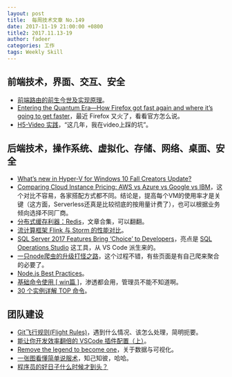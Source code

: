 ```yaml
---
layout: post
title:  每周技术文章 No.149
date: 2017-11-19 21:00:00 +0800
title2: 2017.11.13-19
author: fadeer
categories: 工作
tags: Weekly Skill
---
```


前端技术，界面、交互、安全
----
* [前端路由的前生今世及实现原理](https://segmentfault.com/a/1190000011967786)。
* [Entering the Quantum Era—How Firefox got fast again and where it’s going to get faster](https://hacks.mozilla.org/2017/11/entering-the-quantum-era-how-firefox-got-fast-again-and-where-its-going-to-get-faster/?utm_source=wanqu.co&utm_campaign=Wanqu+Daily&utm_medium=website)，最近 Firefox 又火了，看看官方怎么说。
* [H5-Video 实践](https://github.com/Chimeejs/chimee-player/blob/master/doc/preface.md)，“这几年，我在video上踩的坑”。

后端技术，操作系统、虚拟化、存储、网络、桌面、安全
----
* [What’s new in Hyper-V for Windows 10 Fall Creators Update?](https://blogs.technet.microsoft.com/virtualization/2017/11/13/whats-new-in-hyper-v-for-windows-10-fall-creators-update/)
* [Comparing Cloud Instance Pricing: AWS vs Azure vs Google vs IBM](https://www.rightscale.com/blog/cloud-cost-analysis/comparing-cloud-instance-pricing-aws-vs-azure-vs-google-vs-ibm)，这个对比不容易，各家搭配方式都不同。结论是，提高每个VM的使用率才是关键（这方面，Serverless还真是比较彻底的按用量计费了），也可以根据业务倾向选择不同厂商。
* [分布式缓存利器：Redis](https://segmentfault.com/a/1190000012038561)，文章合集，可以翻翻。
* [流计算框架 Flink 与 Storm 的性能对比](https://tech.meituan.com/Flink_Benchmark.html)。
* [SQL Server 2017 Features Bring ‘Choice’ to Developers](https://blogs.technet.microsoft.com/dataplatforminsider/2017/11/15/sql-server-2017-features-bring-choice-to-developers/)，亮点是 [SQL Operations Studio](https://docs.microsoft.com/zh-cn/sql/sql-operations-studio/what-is) 这工具，从 VS Code 派生来的。
* [一只node爬虫的升级打怪之路](https://segmentfault.com/a/1190000011995752)，这个过程不错，有些页面是有自己爬来聚合的必要了。
* [Node.js Best Practices](https://github.com/i0natan/nodebestpractices)。
* [基础命令使用 [ win篇 ]](https://klionsec.github.io/2017/11/06/win-cmd/)，渗透都会用，管理员不能不知道啊。
* [30 个实例详解 TOP 命令](http://blog.jobbole.com/112873/)。

团队建设
----
* [Git飞行规则(Flight Rules)](https://github.com/k88hudson/git-flight-rules/blob/master/README_zh-cn.md)，遇到什么情况、该怎么处理，简明扼要。
* [能让你开发效率翻倍的 VSCode 插件配置（上）](https://segmentfault.com/a/1190000011982042)。
* [Remove the legend to become one](http://www.eugenewei.com/blog/2017/11/13/remove-the-legend)，关于数据与可视化。
* [一张图看懂简单说服术](http://www.woshipm.com/zhichang/845957.html)，知己知彼，哈哈。
* [程序员的好日子什么时候才到头？](https://zhuanlan.zhihu.com/p/30771677)





